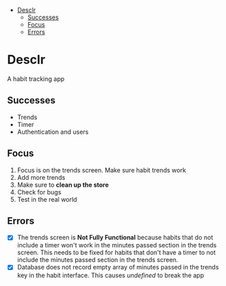 - [Desclr](#desclr)
  - [Successes](#successes)
  - [Focus](#focus)
  - [Errors](#errors)

# Desclr

A habit tracking app

## Successes

- Trends
- Timer
- Authentication and users

## Focus

1. Focus is on the trends screen. Make sure habit trends work
2. Add more trends
3. Make sure to **clean up the store**
4. Check for bugs
5. Test in the real world

## Errors

- [x] The trends screen is **Not Fully Functional** because habits that do not include a timer won't work in the minutes passed section in the trends screen. This needs to be fixed for habits that don't have a timer to not include the minutes passed section in the trends screen.
- [x] Database does not record empty array of minutes passed in the trends key in the habit interface. This causes _undefined_ to break the app
